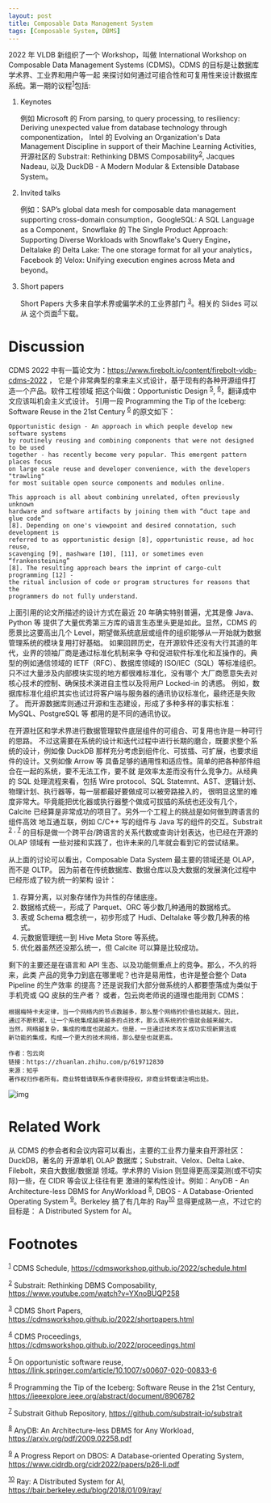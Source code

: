 ```yaml
---
layout: post
title: Composable Data Management System
tags: [Composable System, DBMS]
---
```


2022 年 VLDB 新组织了一个 Workshop，叫做 International Workshop on Composable
Data Management Systems (CDMS)。CDMS 的目标是让数据库学术界、工业界和用户等一起
来探讨如何通过可组合性和可复用性来设计数据库系统。第一期的议程<sup><a id="fnr.1" class="footref" href="#fn.1" role="doc-backlink">1</a></sup>包括:

1.  Keynotes
    
    例如 Microsoft 的 From parsing, to query processing, to resiliency:
    Deriving unexpected value from database technology through componentization，
    Intel 的 Evolving an Organization's Data Management Discipline in support of
    their Machine Learning Activities, 开源社区的 Substrait: Rethinking DBMS
    Composability<sup><a id="fnr.2" class="footref" href="#fn.2" role="doc-backlink">2</a></sup>, Jacques Nadeau, 以及 DuckDB - A Modern Modular & Extensible
    Database System。

2.  Invited talks
    
    例如：SAP’s global data mesh for composable data management supporting
    cross-domain consumption，GoogleSQL: A SQL Language as a Component，Snowflake
    的 The Single Product Approach: Supporting Diverse Workloads with Snowflake's
    Query Engine，Deltalake 的 Delta Lake: The one storage format for all your
    analytics，Facebook 的 Velox: Unifying execution engines across Meta and
    beyond。

3.  Short papers
    
    Short Papers 大多来自学术界或偏学术的工业界部门 <sup><a id="fnr.3" class="footref" href="#fn.3" role="doc-backlink">3</a></sup>。相关的 Slides 可以从
    这个页面<sup><a id="fnr.4" class="footref" href="#fn.4" role="doc-backlink">4</a></sup>下载。


# Discussion

CDMS 2022 中有一篇论文为：<https://www.firebolt.io/content/firebolt-vldb-cdms-2022> ，
它是个非常典型的拿来主义式设计，基于现有的各种开源组件打造一个产品。软件工程领域
把这个叫做：Opportunistic Design <sup><a id="fnr.5" class="footref" href="#fn.5" role="doc-backlink">5</a></sup>, <sup><a id="fnr.6" class="footref" href="#fn.6" role="doc-backlink">6</a></sup>，翻译成中文应该叫机会主义式设计。
引用一段 Programming the Tip of the Iceberg: Software Reuse in the 21st
Century <sup><a id="fnr.6.100" class="footref" href="#fn.6" role="doc-backlink">6</a></sup> 的原文如下：

    Opportunistic design - An approach in which people develop new software systems
    by routinely reusing and combining components that were not designed to be used
    together - has recently become very popular. This emergent pattern places focus
    on large scale reuse and developer convenience, with the developers "trawling"
    for most suitable open source components and modules online.
    
    This approach is all about combining unrelated, often previously unknown
    hardware and software artifacts by joining them with “duct tape and glue code”
    [8]. Depending on one's viewpoint and desired connotation, such development is
    referred to as opportunistic design [8], opportunistic reuse, ad hoc reuse,
    scavenging [9], mashware [10], [11], or sometimes even “frankensteining”
    [8]. The resulting approach bears the imprint of cargo-cult programming [12] -
    the ritual inclusion of code or program structures for reasons that the
    programmers do not fully understand.

上面引用的论文所描述的设计方式在最近 20 年确实特别普遍，尤其是像 Java、Python 等
提供了大量优秀第三方库的语言生态里头更是如此。显然，CDMS 的愿景比这要高出几个
Level，期望做系统底层或组件的组织能够从一开始就为数据管理系统的模块复用打好基础。
如果回顾历史，在开源软件还没有大行其道的年代，业界的领袖厂商是通过标准化机制来争
夺和促进软件标准化和互操作的。典型的例如通信领域的 IETF（RFC）、数据库领域的
ISO/IEC（SQL）等标准组织。只不过大量涉及内部模块实现的地方都很难标准化，没有哪个
大厂商愿意失去对核心技术的控制、确保技术演进自主性以及将用户 Locked-in 的诱惑。
例如，数据库标准化组织其实也试过将客户端与服务器的通讯协议标准化，最终还是失败了。
而开源数据库则通过开源和生态建设，形成了多种多样的事实标准：MySQL、PostgreSQL 等
都用的是不同的通讯协议。

在开源社区和学术界进行数据管理软件底层组件的可组合、可复用也许是一种可行的思路。
不过这需要在系统的设计和迭代过程中进行长期的磨合，既要求整个系统的设计，例如像
DuckDB 那样充分考虑到组件化、可拔插、可扩展，也要求组件的设计。又例如像 Arrow 等
具备足够的通用性和适应性。简单的把各种部件组合在一起的系统，要不无法工作，要不就
是效率太差而没有什么竞争力。从经典的 SQL 处理流程来看，包括 Wire protocol、SQL
Statemnt、AST、逻辑计划、物理计划、执行器等，每一层都最好要做成可以被旁路接入的，
很明显这里的难度非常大。毕竟能把优化器或执行器整个做成可拔插的系统也还没有几个，
Calcite 已经算是非常成功的项目了。另外一个工程上的挑战是如何做到跨语言的组件高效
地互通互联，例如 C/C++ 写的组件与 Java 写的组件的交互。Substrait <sup><a id="fnr.2.100" class="footref" href="#fn.2" role="doc-backlink">2</a></sup> <sup>, </sup><sup><a id="fnr.7" class="footref" href="#fn.7" role="doc-backlink">7</a></sup>
的目标是做一个跨平台/跨语言的关系代数或查询计划表达，也已经在开源的 OLAP 领域有
一些对接和实践了，也许未来的几年就会看到它的尝试结果。

从上面的讨论可以看出，Composable Data System 最主要的领域还是 OLAP，而不是 OLTP。
因为前者在传统数据库、数据仓库以及大数据的发展演化过程中已经形成了较为统一的架构
设计：

1.  存算分离，以对象存储作为共性的存储底座。
2.  数据格式统一，形成了 Parquet、ORC 等少数几种通用的数据格式。
3.  表或 Schema 概念统一，初步形成了 Hudi、Deltalake 等少数几种表的格式。
4.  元数据管理统一到 Hive Meta Store 等系统。
5.  优化器虽然还没那么统一，但 Calcite 可以算是比较成功。

剩下的主要还是在语言和 API 生态、以及功能侧重点上的竞争。那么，不久的将来，此类
产品的竞争力到底在哪里呢？也许是易用性，也许是整合整个 Data Pipeline 的生产效率
的提高？还是说我们大部分做系统的人都要堕落成为类似于手机壳或 QQ 皮肤的生产者？
或者，包云岗老师说的道理也能用到 CDMS：

    根据梅特卡夫定律，当一个网络内的节点数越多，那么整个网络的价值也就越大。因此，
    通过不断积累，让一个系统集成越来越多的点技术，那么该系统的价值就会越来越大。
    当然，网络越复杂，集成的难度也就越大。但是，一旦通过技术攻关成功实现新算法或
    新功能的集成，构成一个更大的技术网络，那么壁垒也就更高。
    
    作者：包云岗
    链接：https://zhuanlan.zhihu.com/p/619712830
    来源：知乎
    著作权归作者所有。商业转载请联系作者获得授权，非商业转载请注明出处。

![img](https://pic3.zhimg.com/v2-abb37bbfbafc0170698e5aabe65d8266_b.jpg)


# Related Work

从 CDMS 的参会者和会议内容可以看出，主要的工业界力量来自开源社区：DuckDB，著名的
开源单机 OLAP 数据库；Substrait、Velox、Delta Lake、Filebolt，来自大数据/数据湖
领域。学术界的 Vision 则显得更高深莫测(或不切实际)一些，在 CIDR 等会议上往往有更
激进的架构性设计。例如：AnyDB - An Architecture-less DBMS for AnyWorkload <sup><a id="fnr.8" class="footref" href="#fn.8" role="doc-backlink">8</a></sup>, 
DBOS - A Database-Oriented Operating System <sup><a id="fnr.9" class="footref" href="#fn.9" role="doc-backlink">9</a></sup>。Berkeley 搞了有几年的
Ray<sup><a id="fnr.10" class="footref" href="#fn.10" role="doc-backlink">10</a></sup> 显得更成熟一点，不过它的目标是： A Distributed System for AI。


# Footnotes

<sup><a id="fn.1" href="#fnr.1">1</a></sup> CDMS Schedule, <https://cdmsworkshop.github.io/2022/schedule.html>

<sup><a id="fn.2" href="#fnr.2">2</a></sup> Substrait: Rethinking DBMS Composability, <https://www.youtube.com/watch?v=YXnoBUQP258>

<sup><a id="fn.3" href="#fnr.3">3</a></sup> CDMS Short Papers, <https://cdmsworkshop.github.io/2022/shortpapers.html>

<sup><a id="fn.4" href="#fnr.4">4</a></sup> CDMS Proceedings, <https://cdmsworkshop.github.io/2022/proceedings.html>

<sup><a id="fn.5" href="#fnr.5">5</a></sup> On opportunistic software reuse, <https://link.springer.com/article/10.1007/s00607-020-00833-6>

<sup><a id="fn.6" href="#fnr.6">6</a></sup> Programming the Tip of the Iceberg: Software Reuse in the 21st Century, <https://ieeexplore.ieee.org/abstract/document/8906782>

<sup><a id="fn.7" href="#fnr.7">7</a></sup> Substrait Github Repository, <https://github.com/substrait-io/substrait>

<sup><a id="fn.8" href="#fnr.8">8</a></sup> AnyDB: An Architecture-less DBMS for Any Workload, <https://arxiv.org/pdf/2009.02258.pdf>

<sup><a id="fn.9" href="#fnr.9">9</a></sup> A Progress Report on DBOS: A Database-oriented Operating System, <https://www.cidrdb.org/cidr2022/papers/p26-li.pdf>

<sup><a id="fn.10" href="#fnr.10">10</a></sup> Ray: A Distributed System for AI, <https://bair.berkeley.edu/blog/2018/01/09/ray/>
